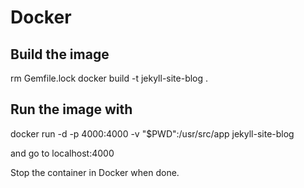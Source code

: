 
# Docker

## Build the image

rm Gemfile.lock 
docker build -t jekyll-site-blog .

## Run the image with

docker run -d -p 4000:4000 -v "$PWD":/usr/src/app jekyll-site-blog

and go to localhost:4000

Stop the container in Docker when done.